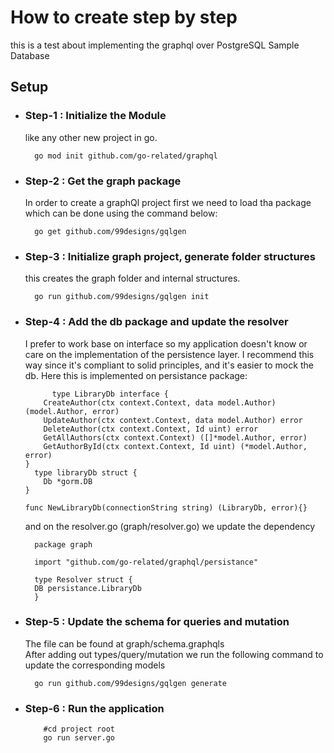 # How to create step by step
this is a test about implementing the graphql over PostgreSQL Sample Database

## Setup
- ###  Step-1 : Initialize the Module 
    like any other new project in go.
    ``` #for examle
      go mod init github.com/go-related/graphql
     ```
- ### Step-2 : Get the graph package
    In order to create a graphQl project first we need to load tha package which can be done using the command below:

    ``` #for examle
      go get github.com/99designs/gqlgen
     ```

- ### Step-3 : Initialize graph project, generate folder structures 
  this creates the graph folder and internal structures.
    ``` #for examle
      go run github.com/99designs/gqlgen init
     ```


- ### Step-4 : Add the db package and update the resolver
  I prefer to work base on interface so my application doesn't know or care on the implementation of the persistence layer.
  I recommend this way since it's compliant to solid principles, and it's easier to mock the db.
  Here this is implemented on persistance package:
    
    ``` #for examle
          type LibraryDb interface {
        CreateAuthor(ctx context.Context, data model.Author) (model.Author, error)
        UpdateAuthor(ctx context.Context, data model.Author) error
        DeleteAuthor(ctx context.Context, Id uint) error
        GetAllAuthors(ctx context.Context) ([]*model.Author, error)
        GetAuthorById(ctx context.Context, Id uint) (*model.Author, error)
    }
      type libraryDb struct {
        Db *gorm.DB
    }
    
    func NewLibraryDb(connectionString string) (LibraryDb, error){}
     ```
  and on the resolver.go (graph/resolver.go) we update the dependency 
  ``` #for examle
    package graph

    import "github.com/go-related/graphql/persistance"
  
    type Resolver struct {
    DB persistance.LibraryDb
    }

     ```
- ### Step-5 : Update the schema for queries and mutation
    The file can be found at graph/schema.graphqls <br>
    After adding out types/query/mutation we run the following command to update the corresponding models
    ``` #for examle
      go run github.com/99designs/gqlgen generate
     ```
  
- ### Step-6 : Run the application
  ``` #for examle
      #cd project root
      go run server.go
     ```
